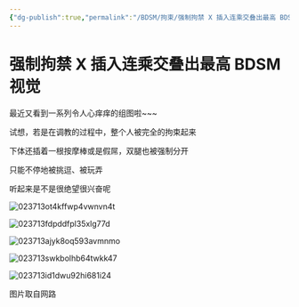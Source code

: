 ```yaml
---
{"dg-publish":true,"permalink":"/BDSM/拘束/强制拘禁 X 插入连乘交叠出最高 BDSM 视觉/","title":"强制拘禁 X 插入连乘交叠出最高 BDSM 视觉","tags":["BDSM"," 绳缚"," 强制拘禁"],"created":"2025-02-15T20:06:10.000+08:00","updated":"2025-02-16T16:16:56.478+08:00"}
---
```



# 强制拘禁 X 插入连乘交叠出最高 BDSM 视觉

最近又看到一系列令人心痒痒的组图啦~~~

试想，若是在调教的过程中，整个人被完全的拘束起来

下体还插着一根按摩棒或是假屌，双腿也被强制分开

只能不停地被挑逗、被玩弄

听起来是不是很绝望很兴奋呢

![023713ot4kffwp4vwnvn4t](https://wikijs-pics.zfeny.me/wikijs/img/2025/02/5953f333ead34863b77e73d8ba60c05c.jpg)

![023713fdpddfpl35xlg77d](https://wikijs-pics.zfeny.me/wikijs/img/2025/02/f526e571044b4291e084d8280172e882.jpg)

![023713ajyk8oq593avmnmo](https://wikijs-pics.zfeny.me/wikijs/img/2025/02/3f4ee7ea900962c6402c6818217fb81d.jpg)

![023713swkbolhb64twkk47](https://wikijs-pics.zfeny.me/wikijs/img/2025/02/aae94b4f0a2abe5d7abe5bb6a5bb9efe.jpg)

![023713id1dwu92hi681i24](https://wikijs-pics.zfeny.me/wikijs/img/2025/02/f80751b9e942f5dac75c26ca307d9796.jpg)

图片取自网路